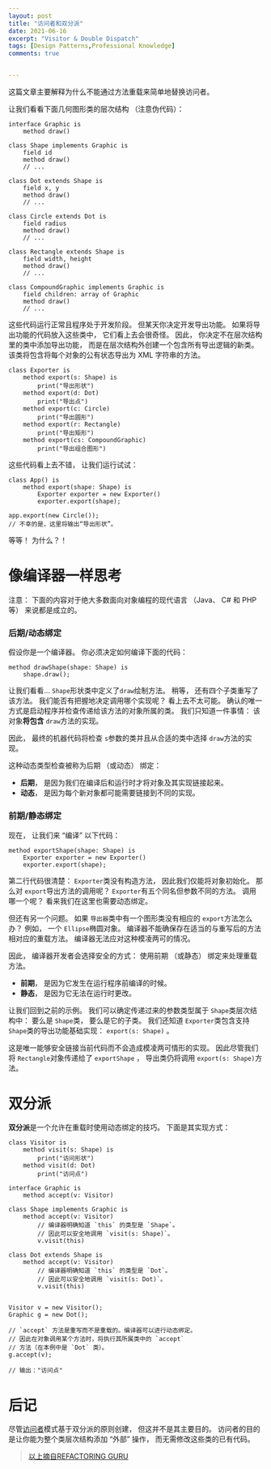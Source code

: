 ```yaml
---
layout: post
title: "访问者和双分派"
date: 2021-06-16
excerpt: "Visitor & Double Dispatch"
tags: [Design Patterns,Professional Knowledge]
comments: true


---
```




这篇文章主要解释为什么不能通过方法重载来简单地替换访问者。

让我们看看下面几何图形类的层次结构 （注意伪代码）：

```
interface Graphic is
    method draw()

class Shape implements Graphic is
    field id
    method draw()
    // ...

class Dot extends Shape is
    field x, y
    method draw()
    // ...

class Circle extends Dot is
    field radius
    method draw()
    // ...

class Rectangle extends Shape is
    field width, height
    method draw()
    // ...

class CompoundGraphic implements Graphic is
    field children: array of Graphic
    method draw()
    // ...
```

这些代码运行正常且程序处于开发阶段。 但某天你决定开发导出功能。 如果将导出功能的代码放入这些类中， 它们看上去会很奇怪。 因此， 你决定不在层次结构里的类中添加导出功能， 而是在层次结构外创建一个包含所有导出逻辑的新类。 该类将包含将每个对象的公有状态导出为 XML 字符串的方法。

```
class Exporter is
    method export(s: Shape) is
        print("导出形状")
    method export(d: Dot)
        print("导出点")
    method export(c: Circle)
        print("导出圆形")
    method export(r: Rectangle)
        print("导出矩形")
    method export(cs: CompoundGraphic)
        print("导出组合图形")
```

这些代码看上去不错， 让我们运行试试：

```
class App() is
    method export(shape: Shape) is
        Exporter exporter = new Exporter()
        exporter.export(shape);

app.export(new Circle());
// 不幸的是，这里将输出“导出形状”。
```

等等！ 为什么？！

# 像编译器一样思考

注意： 下面的内容对于绝大多数面向对象编程的现代语言 （Java、 C# 和 PHP 等） 来说都是成立的。

### 后期/动态绑定

假设你是一个编译器。 你必须决定如何编译下面的代码：

```
method drawShape(shape: Shape) is
    shape.draw();
```

让我们看看... `Shape`形状类中定义了`draw`绘制方法。 稍等， 还有四个子类重写了该方法。 我们能否有把握地决定调用哪个实现呢？ 看上去不太可能。 确认的唯一方式是启动程序并检查传递给该方法的对象所属的类。 我们只知道一件事情： 该对象**将包含** `draw`方法的实现。

因此， 最终的机器代码将检查 `s`参数的类并且从合适的类中选择 `draw`方法的实现。

这种动态类型检查被称为后期 （或动态） 绑定：

- **后期**， 是因为我们在编译后和运行时才将对象及其实现链接起来。
- **动态**， 是因为每个新对象都可能需要链接到不同的实现。

### 前期/静态绑定

现在， 让我们来 “编译” 以下代码：

```
method exportShape(shape: Shape) is
    Exporter exporter = new Exporter()
    exporter.export(shape);
```

第二行代码很清楚：  `Exporter`类没有构造方法， 因此我们仅能将对象初始化。 那么对 `export`导出方法的调用呢？  `Exporter`有五个同名但参数不同的方法。 调用哪一个呢？ 看来我们在这里也需要动态绑定。

但还有另一个问题。 如果 `导出器`类中有一个图形类没有相应的 `export`方法怎么办？ 例如， 一个 `Ellipse`椭圆对象。 编译器不能确保存在适当的与重写后的方法相对应的重载方法。 编译器无法应对这种模凌两可的情况。

因此， 编译器开发者会选择安全的方式： 使用前期 （或静态） 绑定来处理重载方法。

- **前期**， 是因为它发生在运行程序前编译的时候。 
- **静态**， 是因为它无法在运行时更改。

让我们回到之前的示例。 我们可以确定传递过来的参数类型属于 `Shape`类层次结构中： 要么是 `Shape`类， 要么是它的子类。 我们还知道 `Exporter`类包含支持 `Shape`类的导出功能基础实现：  `export(s: Shape)` 。

这是唯一能够安全链接当前代码而不会造成模凌两可情形的实现。 因此尽管我们将 `Rectangle`对象传递给了 `export­Shape` ， 导出类仍将调用 `export(s: Shape)`方法。

# 双分派

**双分派**是一个允许在重载时使用动态绑定的技巧。 下面是其实现方式：

```
class Visitor is
    method visit(s: Shape) is
        print("访问形状")
    method visit(d: Dot)
        print("访问点")

interface Graphic is
    method accept(v: Visitor)

class Shape implements Graphic is
    method accept(v: Visitor)
        // 编译器明确知道 `this` 的类型是 `Shape`。
        // 因此可以安全地调用 `visit(s: Shape)`。
        v.visit(this)

class Dot extends Shape is
    method accept(v: Visitor)
        // 编译器明确知道 `this` 的类型是 `Dot`。
        // 因此可以安全地调用 `visit(s: Dot)`。
        v.visit(this)


Visitor v = new Visitor();
Graphic g = new Dot();

// `accept` 方法是重写而不是重载的。编译器可以进行动态绑定。
// 因此在对象调用某个方法时，将执行其所属类中的 `accept`
// 方法（在本例中是 `Dot` 类）。
g.accept(v);

// 输出："访问点"
```

# 后记

尽管[访问者](https://refactoringguru.cn/design-patterns/visitor)模式基于双分派的原则创建， 但这并不是其主要目的。 访问者的目的是让你能为整个类层次结构添加 “外部” 操作， 而无需修改这些类的已有代码。

> [以上摘自REFACTORING GURU](https://refactoringguru.cn/design-patterns/visitor-double-dispatch)

